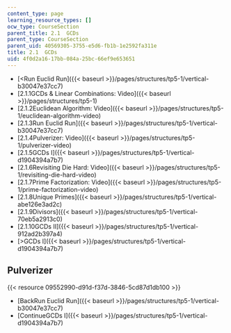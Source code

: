 ```yaml
---
content_type: page
learning_resource_types: []
ocw_type: CourseSection
parent_title: 2.1  GCDs
parent_type: CourseSection
parent_uid: 40569305-3755-e5d6-fb1b-1e2592fa311e
title: 2.1  GCDs
uid: 4f0d2a16-17bb-084a-25bc-66ef9e653651
---
```


*   [\<Run Euclid Run]({{< baseurl >}}/pages/structures/tp5-1/vertical-b30047e37cc7)
*   [2.1.1GCDs & Linear Combinations: Video]({{< baseurl >}}/pages/structures/tp5-1)
*   [2.1.2Euclidean Algorithm: Video]({{< baseurl >}}/pages/structures/tp5-1/euclidean-algorithm-video)
*   [2.1.3Run Euclid Run]({{< baseurl >}}/pages/structures/tp5-1/vertical-b30047e37cc7)
*   [2.1.4Pulverizer: Video]({{< baseurl >}}/pages/structures/tp5-1/pulverizer-video)
*   [2.1.5GCDs I]({{< baseurl >}}/pages/structures/tp5-1/vertical-d1904394a7b7)
*   [2.1.6Revisiting Die Hard: Video]({{< baseurl >}}/pages/structures/tp5-1/revisiting-die-hard-video)
*   [2.1.7Prime Factorization: Video]({{< baseurl >}}/pages/structures/tp5-1/prime-factorization-video)
*   [2.1.8Unique Primes]({{< baseurl >}}/pages/structures/tp5-1/vertical-abe126e3ad2c)
*   [2.1.9Divisors]({{< baseurl >}}/pages/structures/tp5-1/vertical-70eb5a2913c0)
*   [2.1.10GCDs II]({{< baseurl >}}/pages/structures/tp5-1/vertical-912ad2b397a4)
*   [\>GCDs I]({{< baseurl >}}/pages/structures/tp5-1/vertical-d1904394a7b7)

Pulverizer
----------

{{< resource 09552990-d91d-f37d-3846-5cd87d1db100 >}}

*   [BackRun Euclid Run]({{< baseurl >}}/pages/structures/tp5-1/vertical-b30047e37cc7)
*   [ContinueGCDs I]({{< baseurl >}}/pages/structures/tp5-1/vertical-d1904394a7b7)